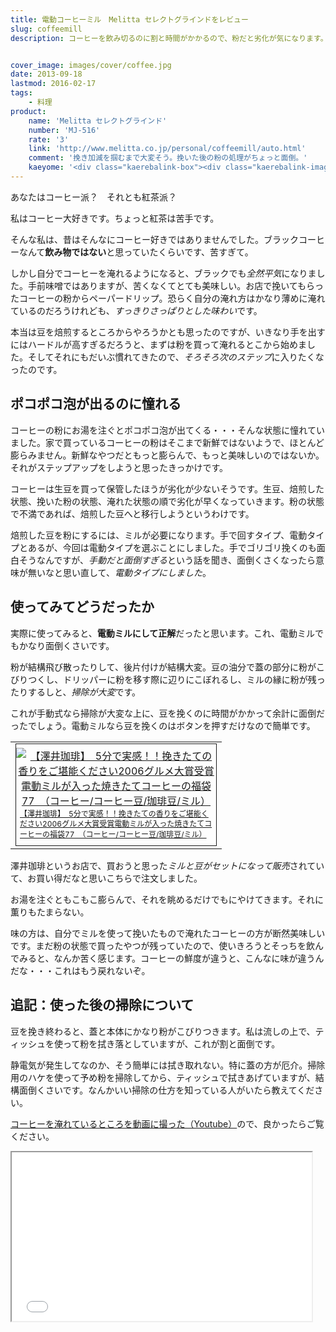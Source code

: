 ```yaml
---
title: 電動コーヒーミル　Melitta セレクトグラインドをレビュー
slug: coffeemill
description: コーヒーを飲み切るのに割と時間がかかるので、粉だと劣化が気になります。そこで豆を買ってコーヒーを淹れるようにしようと、電動ミルを購入しました。手動式のミルよりは楽かなと思いましたが、電動でも掃除が面倒くさかったです。


cover_image: images/cover/coffee.jpg
date: 2013-09-18
lastmod: 2016-02-17
tags: 
    - 料理
product:
    name: 'Melitta セレクトグラインド'
    number: 'MJ-516'
    rate: '3'
    link: 'http://www.melitta.co.jp/personal/coffeemill/auto.html'
    comment: '挽き加減を掴むまで大変そう。挽いた後の粉の処理がちょっと面倒。'
    kaeyome: '<div class="kaerebalink-box"><div class="kaerebalink-image"><a href="http://www.amazon.co.jp/exec/obidos/ASIN/B00068N40O/illusionspace-22/ref=nosim/" rel="nofollow" target="_blank"><img src="http://ecx.images-amazon.com/images/I/31JV87MSZ9L._SL160_.jpg" style="border: none;" /></a></div><div class="kaerebalink-info"><div class="kaerebalink-name"><a href="http://www.amazon.co.jp/exec/obidos/ASIN/B00068N40O/illusionspace-22/ref=nosim/" rel="nofollow" target="_blank">Melitta セレクトグラインド MJ-516 (ホワイト)</a><div class="kaerebalink-powered-date">posted with <a href="http://kaereba.com" rel="nofollow" target="_blank">カエレバ</a></div></div><div class="kaerebalink-detail"> Melitta (メリタ)     </div><div class="kaerebalink-link1"><div class="shoplinkamazon"><a href="http://www.amazon.co.jp/gp/search?keywords=MJ-516&__mk_ja_JP=%83J%83%5E%83J%83i&tag=illusionspace-22" rel="nofollow" target="_blank" title="アマゾン" >Amazonで購入</a></div><div class="shoplinkrakuten"><a href="http://hb.afl.rakuten.co.jp/hgc/0e95387f.f2aef20d.0e953880.25e412bd/?pc=http%3A%2F%2Fsearch.rakuten.co.jp%2Fsearch%2Fmall%2FMJ-516%2F-%2Ff.1-p.1-s.1-sf.0-st.A-v.2%3Fx%3D0%26scid%3Daf_ich_link_urltxt%26m%3Dhttp%3A%2F%2Fm.rakuten.co.jp%2F" rel="nofollow" target="_blank" title="楽天市場" >楽天市場で購入</a></div></div></div><div class="booklink-footer" style="clear: left"></div></div>'
---
```


あなたはコーヒー派？　それとも紅茶派？

私はコーヒー大好きです。ちょっと紅茶は苦手です。

そんな私は、昔はそんなにコーヒー好きではありませんでした。ブラックコーヒーなんて<strong>飲み物ではない</strong>と思っていたくらいです、苦すぎて。

しかし自分でコーヒーを淹れるようになると、ブラックでも<em>全然平気</em>になりました。手前味噌ではありますが、苦くなくてとても美味しい。お店で挽いてもらったコーヒーの粉からペーパードリップ。恐らく自分の淹れ方はかなり薄めに淹れているのだろうけれども、<em>すっきりさっぱりとした味わい</em>です。

本当は豆を焙煎するところからやろうかとも思ったのですが、いきなり手を出すにはハードルが高すぎるだろうと、まずは粉を買って淹れるとこから始めました。そしてそれにもだいぶ慣れてきたので、<em>そろそろ次のステップ</em>に入りたくなったのです。


## ポコポコ泡が出るのに憧れる


コーヒーの粉にお湯を注ぐとポコポコ泡が出てくる・・・そんな状態に憧れていました。家で買っているコーヒーの粉はそこまで新鮮ではないようで、ほとんど膨らみません。新鮮なやつだともっと膨らんで、もっと美味しいのではないか。それがステップアップをしようと思ったきっかけです。

コーヒーは生豆を買って保管したほうが劣化が少ないそうです。生豆、焙煎した状態、挽いた粉の状態、淹れた状態の順で劣化が早くなっていきます。粉の状態で不満であれば、焙煎した豆へと移行しようというわけです。

焙煎した豆を粉にするには、ミルが必要になります。手で回すタイプ、電動タイプとあるが、今回は電動タイプを選ぶことにしました。手でゴリゴリ挽くのも面白そうなんですが、<em>手動だと面倒すぎる</em>という話を聞き、面倒くさくなったら意味が無いなと思い直して、<em>電動タイプにしました</em>。


## 使ってみてどうだったか


実際に使ってみると、<strong>電動ミルにして正解</strong>だったと思います。これ、電動ミルでもかなり面倒くさいです。

粉が結構飛び散ったりして、後片付けが結構大変。豆の油分で蓋の部分に粉がこびりつくし、ドリッパーに粉を移す際に辺りにこぼれるし、ミルの縁に粉が残ったりするしと、<em>掃除が大変</em>です。

これが手動式なら掃除が大変な上に、豆を挽くのに時間がかかって余計に面倒だったでしょう。電動ミルなら豆を挽くのはボタンを押すだけなので簡単です。

<table cellpadding="0" cellspacing="0">
<tr>
<td valign="top">
<div style="border:1px solid;margin:0px;padding:6px 0px;width:320px;text-align:center;float:left"><a href="http://hb.afl.rakuten.co.jp/hgc/11be2770.9eec789a.11be2771.029f4a42/?pc=http%3a%2f%2fitem.rakuten.co.jp%2fsawaicoffee-tea%2f418702%2f%3fscid%3daf_pc_link_img%26sc2id%3d297674608%26scid%3daf_link_tbl&amp;m=http%3a%2f%2fm.rakuten.co.jp%2fsawaicoffee-tea%2fn%2f418702%3fscid%3daf_pc_link_img%26sc2id%3d297674608" target="_blank"><img src="http://hbb.afl.rakuten.co.jp/hgb/?pc=http%3a%2f%2fthumbnail.image.rakuten.co.jp%2f%400_mall%2fsawaicoffee-tea%2fcabinet%2fkan%2fimg61610290.jpg%3f_ex%3d300x300&amp;m=http%3a%2f%2fthumbnail.image.rakuten.co.jp%2f%400_mall%2fsawaicoffee-tea%2fcabinet%2fkan%2fimg61610290.jpg%3f_ex%3d80x80" alt="【澤井珈琲】　5分で実感！！挽きたての香りをご堪能ください2006グルメ大賞受賞電動ミルが入った焼きたてコーヒーの福袋77　（コーヒー/コーヒー豆/珈琲豆/ミル）" style="margin:0px;padding:0px"></a>

<p style="font-size:12px;line-height:1.4em;text-align:left;margin:0px;padding:2px 6px"><a href="http://hb.afl.rakuten.co.jp/hgc/11be2770.9eec789a.11be2771.029f4a42/?pc=http%3a%2f%2fitem.rakuten.co.jp%2fsawaicoffee-tea%2f418702%2f%3fscid%3daf_pc_link_img%26sc2id%3d297674608%26scid%3daf_link_tbl&amp;m=http%3a%2f%2fm.rakuten.co.jp%2fsawaicoffee-tea%2fn%2f418702%3fscid%3daf_pc_link_img%26sc2id%3d297674608" target="_blank">【澤井珈琲】　5分で実感！！挽きたての香りをご堪能ください2006グルメ大賞受賞電動ミルが入った焼きたてコーヒーの福袋77　（コーヒー/コーヒー豆/珈琲豆/ミル）</a>

</div>
</td>
</tr>
</table>
澤井珈琲というお店で、買おうと思った<em>ミルと豆がセットになって販売</em>されていて、お買い得だなと思いこちらで注文しました。

お湯を注ぐともこもこ膨らんで、それを眺めるだけでもにやけてきます。それに薫りもたまらない。

味の方は、自分でミルを使って挽いたもので淹れたコーヒーの方が断然美味しいです。まだ粉の状態で買ったやつが残っていたので、使いきろうとそっちを飲んでみると、なんか苦く感じます。コーヒーの鮮度が違うと、こんなに味が違うんだな・・・これはもう戻れないぞ。


## 追記：使った後の掃除について


豆を挽き終わると、蓋と本体にかなり粉がこびりつきます。私は流しの上で、ティッシュを使って粉を拭き落としていますが、これが割と面倒です。

静電気が発生してなのか、そう簡単には拭き取れない。特に蓋の方が厄介。掃除用のハケを使って予め粉を掃除してから、ティッシュで拭きあげていますが、結構面倒くさいです。なんかいい掃除の仕方を知っている人がいたら教えてください。

<a href="https://www.youtube.com/watch?v=SsOfK1x7XPE" target="_blank">コーヒーを淹れているところを動画に撮った（Youtube）</a>ので、良かったらご覧ください。

<iframe width="480" height="270" src="//www.youtube.com/embed/SsOfK1x7XPE" allowfullscreen></iframe>


  
